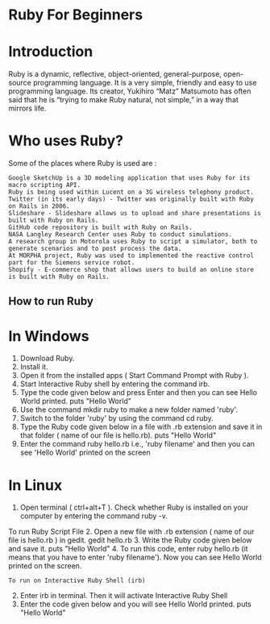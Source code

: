 # Ruby For Beginners

# Introduction
Ruby is a dynamic, reflective, object-oriented, general-purpose, open-source programming language. It is a very simple, friendly and easy to use programming language.
Its creator, Yukihiro “Matz” Matsumoto has often said that he is “trying to make Ruby natural, not simple,” in a way that mirrors life.

# Who uses Ruby?
Some of the places where Ruby is used are :

    Google SketchUp is a 3D modeling application that uses Ruby for its macro scripting API.
    Ruby is being used within Lucent on a 3G wireless telephony product.
    Twitter (in its early days) - Twitter was originally built with Ruby on Rails in 2006.
    Slideshare - Slideshare allows us to upload and share presentations is built with Ruby on Rails.
    GitHub code repository is built with Ruby on Rails.
    NASA Langley Research Center uses Ruby to conduct simulations.
    A research group in Motorola uses Ruby to script a simulator, both to generate scenarios and to post process the data.
    At MORPHA project, Ruby was used to implemented the reactive control part for the Siemens service robot.
    Shopify - E-commerce shop that allows users to build an online store is built with Ruby on Rails.
    
## How to run Ruby

# In Windows
1. Download Ruby.
2. Install it.
3. Open it from the installed apps ( Start Command Prompt with Ruby ).
4. Start Interactive Ruby shell by entering the command irb.
5. Type the code given below and press Enter and then you can see Hello World printed.
    puts "Hello World"
4. Use the command mkdir ruby to make a new folder named 'ruby'.
5. Switch to the folder 'ruby' by using the command cd ruby.
6. Type the Ruby code given below in a file with .rb extension and save it in that folder ( name of our file is hello.rb).
    puts "Hello World"
7. Enter the command ruby hello.rb i.e., 'ruby filename' and then you can see 'Hello World' printed on the screen

# In Linux
1. Open terminal ( ctrl+alt+T ).
    Check whether Ruby is installed on your computer by entering the command ruby -v.

To run Ruby Script File
2. Open a new file with .rb extension ( name of our file is hello.rb ) in gedit.
    gedit hello.rb
3. Write the Ruby code given below and save it.
    puts "Hello World"
4. To run this code, enter ruby hello.rb (it means that you have to enter 'ruby filename').
    Now you can see Hello World printed on the screen.
    
    To run on Interactive Ruby Shell (irb)
2. Enter irb in terminal. Then it will activate Interactive Ruby Shell
3. Enter the code given below and you will see Hello World printed.
    puts "Hello World"
